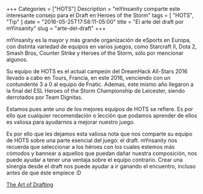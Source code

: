 +++
Categories = ["HOTS"]
Description = "mYinsanity comparte este interesante consejo para el Draft en Heroes of the Storm"
tags = [ "HOTS", "Tip" ]
date = "2016-05-25T17:58:11-05:00"
title = "El arte del draft por mYinsanity"
slug = "arte-del-draft"
+++

mYinsanity es la mayor y más grande organización de eSports en Europa, con distinta variedad de equipos en varios juegos, como Starcraft II, Dota 2, Smash Bros, Counter Strike y Heroes of the Storm, sólo por mencionar algunos.

Su equipo de HOTS es el actual campeón del DreamHack All-Stars 2016 llevado a cabo en Tours, Francia, en este 2016, venciendo con un contundente 3 a 0 al equipo de Fnatic. Ademas, este mismo año llegaron a la final del ESL Heroes of the Storm Championship de Leicester, siendo derrotados por Team Dignitas.

Estamos pues ante uno de los mejores equipos de HOTS se refiere. Es por ello que cualquier recomendación o lección que podamos aprender de ellos es valiosa para ayudarnos a mejorar nuestro juego. 

Es por ello que les dejamos esta valiosa nota que nos comparte su equipo de HOTS sobre una parte esencial del juego: el draft. mYnsanity nos recuerda que seleccionar a los héroes con los cuales estemos más cómodos y bannear a aquellos que puedan dañar nuestra composición, nos puede ayudar a tener una ventaja sobre el equipo contrario. Crear una sinergia desde el draft nos puede ayudar a ir ganando el encuentro, incluso antes de que éste empiece :D

[The Art of Drafting](https://myinsanity.eu/the-art-of-drafting/?utm_content=buffera5e96&utm_medium=social&utm_source=twitter.com&utm_campaign=buffer)